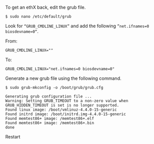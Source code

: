 To get an ethX back, edit the grub file.

	$ sudo nano /etc/default/grub

Look for `“GRUB_CMDLINE_LINUX”` and add the following `”net.ifnames=0 biosdevname=0“`.

From:

	GRUB_CMDLINE_LINUX=""
To:

	GRUB_CMDLINE_LINUX="net.ifnames=0 biosdevname=0"

Generate a new grub file using the following command.

	$ sudo grub-mkconfig -o /boot/grub/grub.cfg

	Generating grub configuration file ...
	Warning: Setting GRUB_TIMEOUT to a non-zero value when GRUB_HIDDEN_TIMEOUT is set is no longer supported.
	Found linux image: /boot/vmlinuz-4.4.0-15-generic
	Found initrd image: /boot/initrd.img-4.4.0-15-generic
	Found memtest86+ image: /memtest86+.elf
	Found memtest86+ image: /memtest86+.bin
	done

Restart 
